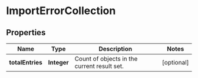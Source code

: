 # ImportErrorCollection

## Properties
Name | Type | Description | Notes
------------ | ------------- | ------------- | -------------
**totalEntries** | **Integer** | Count of objects in the current result set. |  [optional]
